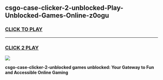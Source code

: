 
## csgo-case-clicker-2-unblocked-Play-Unblocked-Games-Online-z0ogu
<h3>
<a href="https://premium76.site?title=csgo-case-clicker-2-unblocked&ref=25A">CLICK TO PLAY</a></h3>
<hr>

<h3>
<a href="https://premium76.site?title=csgo-case-clicker-2-unblocked&ref=25A">CLICK 2 PLAY</a>
  
</h3>

<a href="https://premium76.site?title=csgo-case-clicker-2-unblocked&ref=25A"><img src="https://clearcache.store/games.png"></a>


**csgo-case-clicker-2-unblocked games unblocked: Your Gateway to Fun and Accessible Online Gaming**
